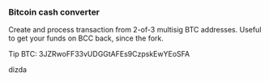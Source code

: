 ### Bitcoin cash converter

Create and process transaction from 2-of-3 multisig BTC addresses.
Useful to get your funds on BCC back, since the fork. 


Tip BTC: 3JZRwoFF33vUDGGtAFEs9CzpskEwYEoSFA

dizda